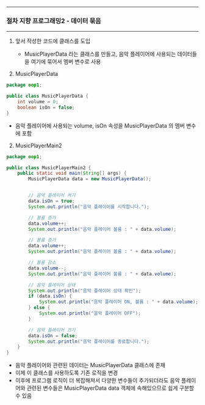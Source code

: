 -----
### 절차 지향 프로그래밍2 - 데이터 묶음
-----
1. 앞서 작성한 코드에 클래스를 도입
   - MusicPlayerData 라는 클래스를 만들고, 음악 플레이어에 사용되는 데이터들을 여기에 묶어서 멤버 변수로 사용

2. MusicPlayerData
```java
package oop1;

public class MusicPlayerData {
    int volume = 0;
    boolean isOn = false;
}
```
  - 음악 플레이어에 사용되는 volume, isOn 속성을 MusicPlayerData 의 멤버 변수에 포함

2. MusicPlayerMain2
```java
package oop1;

public class MusicPlayerMain2 {
    public static void main(String[] args) {
        MusicPlayerData data = new MusicPlayerData();


        // 음악 플레이어 켜기
        data.isOn = true;
        System.out.println("음악 플레이어를 시작합니다.");

        // 볼륨 증가
        data.volume++;
        System.out.println("음악 플레이어 볼륨 : " + data.volume);

        // 볼륨 증가
        data.volume++;
        System.out.println("음악 플레이어 볼륨 : " + data.volume);

        // 볼륨 감소
        data.volume--;
        System.out.println("음악 플레이어 볼륨 : " + data.volume);

        // 음악 플레이어 상태
        System.out.println("음악 플레이어 상태 확인");
        if (data.isOn) {
            System.out.println("음악 플레이어 ON, 볼륨 : " + data.volume);
        } else {
            System.out.println("음악 플레이어 OFF");
        }

        // 음악 플레이어 끄기
        data.isOn = false;
        System.out.println("음악 플레이어를 종료합니다.");
    }
}
```
  - 음악 플레이어와 관련된 데이터는 MusicPlayerData 클래스에 존재
  - 이제 이 클래스를 사용하도록 기존 로직을 변경
  - 이후에 프로그램 로직이 더 복잡해져서 다양한 변수들이 추가되더라도 음악 플레이어와 관련된 변수들은 MusicPlayerData data 객체에 속해있으므로 쉽게 구분할 수 있음
